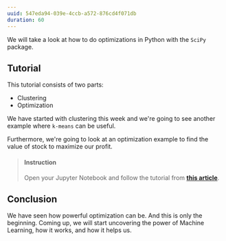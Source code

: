 ```yaml
---
uuid: 547eda94-039e-4ccb-a572-876cd4f071db
duration: 60
---
```



We will take a look at how to do optimizations in Python with the `SciPy` package.


## Tutorial

This tutorial consists of two parts:

- Clustering
- Optimization

We have started with clustering this week and we're going to see another example where `k-means` can be useful. 

Furthermore, we're going to look at an optimization example to find the value of stock to maximize our profit.


> #### Instruction
> Open your Jupyter Notebook and follow the tutorial from [**this article**](https://realpython.com/python-scipy-cluster-optimize/).


## Conclusion

We have seen how powerful optimization can be. And this is only the beginning. Coming up, we will start uncovering the power of Machine Learning, how it works, and how it helps us. 


